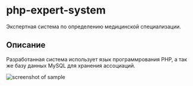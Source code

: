 # php-expert-system
Экспертная система по определению медицинской специализации.
## Описание
Разработанная система использует язык программрования PHP, а так же базу данных MySQL для хранения ассоциаций. 

![screenshot of sample](https://img-fotki.yandex.ru/get/28072/94553263.0/0_fb37f_bbb930ee_-4-orig)

